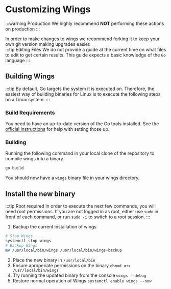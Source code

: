 # Customizing Wings
:::warning Production
We highly recommend **NOT** performing these actions on production
:::

In order to make changes to wings we recommend forking it to keep your own git version making upgrades easier. <br />
:::tip Editing Files
We do not provide a guide at the current time on what files to edit to get certain results. This guide expects a basic knowledge of the `Go` language
:::

## Building Wings
:::tip
By default, Go targets the system it is executed on. Therefore, the easiest way of building binaries for Linux is to execute the following steps on a Linux system.
:::

### Build Requirements
You need to have an up-to-date version of the Go tools installed. See the [official instructions](https://golang.org/doc/install) for help with setting those up.

### Building
Running the following command in your local clone of the repository to compile wings into a binary.
```bash
go build
```
You should now have a `wings` binary file in your wings directory.
## Install the new binary

:::tip Root required
In order to execute the next few commands, you will need root permissions. If you are not logged in as root, either use `sudo` in front of each command, or run `sudo -i` to switch to a root session.
:::

1. Backup the current installation of wings

```bash
# Stop Wings
systemctl stop wings
# Backup Wings
mv /usr/local/bin/wings /usr/local/bin/wings-backup
```
2. Place the new binary in `/usr/local/bin`
3. Ensure aproperiate permissions on the binary `chmod u+x /usr/local/bin/wings`
4. Try running the updated binary from the console `wings --debug`
5. Restore normal operation of Wings `systemctl enable wings --now`
